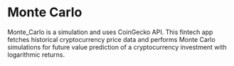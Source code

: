 # Monte Carlo
Monte_Carlo is a simulation and uses CoinGecko API. This fintech app fetches historical cryptocurrency price data and performs Monte Carlo simulations for future value prediction of a cryptocurrency investment with logarithmic returns.
